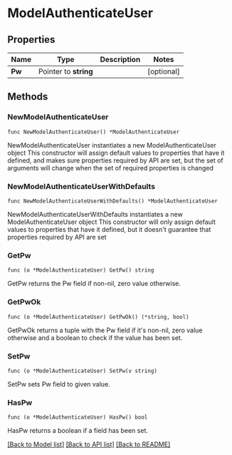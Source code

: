 # ModelAuthenticateUser

## Properties

Name | Type | Description | Notes
------------ | ------------- | ------------- | -------------
**Pw** | Pointer to **string** |  | [optional] 

## Methods

### NewModelAuthenticateUser

`func NewModelAuthenticateUser() *ModelAuthenticateUser`

NewModelAuthenticateUser instantiates a new ModelAuthenticateUser object
This constructor will assign default values to properties that have it defined,
and makes sure properties required by API are set, but the set of arguments
will change when the set of required properties is changed

### NewModelAuthenticateUserWithDefaults

`func NewModelAuthenticateUserWithDefaults() *ModelAuthenticateUser`

NewModelAuthenticateUserWithDefaults instantiates a new ModelAuthenticateUser object
This constructor will only assign default values to properties that have it defined,
but it doesn't guarantee that properties required by API are set

### GetPw

`func (o *ModelAuthenticateUser) GetPw() string`

GetPw returns the Pw field if non-nil, zero value otherwise.

### GetPwOk

`func (o *ModelAuthenticateUser) GetPwOk() (*string, bool)`

GetPwOk returns a tuple with the Pw field if it's non-nil, zero value otherwise
and a boolean to check if the value has been set.

### SetPw

`func (o *ModelAuthenticateUser) SetPw(v string)`

SetPw sets Pw field to given value.

### HasPw

`func (o *ModelAuthenticateUser) HasPw() bool`

HasPw returns a boolean if a field has been set.


[[Back to Model list]](../README.md#documentation-for-models) [[Back to API list]](../README.md#documentation-for-api-endpoints) [[Back to README]](../README.md)


